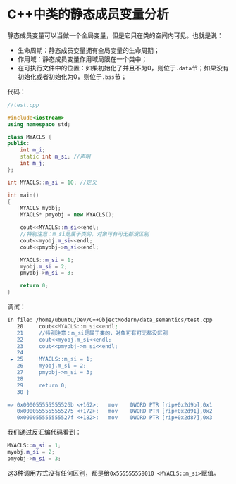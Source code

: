 # C++中类的静态成员变量分析

静态成员变量可以当做一个全局变量，但是它只在类的空间内可见。也就是说：

+ 生命周期：静态成员变量拥有全局变量的生命周期；
+ 作用域：静态成员变量作用域局限在一个类中；
+ 在可执行文件中的位置：如果初始化了并且不为0，则位于`.data`节；如果没有初始化或者初始化为0，则位于`.bss`节；

代码：

```c++
//test.cpp

#include<iostream>
using namespace std;

class MYACLS {
public:
    int m_i;
    static int m_si; //声明
    int m_j;
};

int MYACLS::m_si = 10; //定义

int main()
{
    MYACLS myobj;
    MYACLS* pmyobj = new MYACLS();

    cout<<MYACLS::m_si<<endl;
    //特别注意：m_si是属于类的，对象可有可无都没区别
    cout<<myobj.m_si<<endl;
    cout<<pmyobj->m_si<<endl;

    MYACLS::m_si = 1;
    myobj.m_si = 2;
    pmyobj->m_si = 3;

    return 0;
}
```

调试：

```bash
In file: /home/ubuntu/Dev/C++ObjectModern/data_semantics/test.cpp
   20     cout<<MYACLS::m_si<<endl;
   21     //特别注意：m_si是属于类的，对象可有可无都没区别
   22     cout<<myobj.m_si<<endl;
   23     cout<<pmyobj->m_si<<endl;
   24
 ► 25     MYACLS::m_si = 1;
   26     myobj.m_si = 2;
   27     pmyobj->m_si = 3;
   28
   29     return 0;
   30 }

=> 0x000055555555526b <+162>:	mov    DWORD PTR [rip+0x2d9b],0x1        # 0x555555558010 <MYACLS::m_si>
   0x0000555555555275 <+172>:	mov    DWORD PTR [rip+0x2d91],0x2        # 0x555555558010 <MYACLS::m_si>
   0x000055555555527f <+182>:	mov    DWORD PTR [rip+0x2d87],0x3        # 0x555555558010 <MYACLS::m_si>
```

我们通过反汇编代码看到：

```c++
MYACLS::m_si = 1;
myobj.m_si = 2;
pmyobj->m_si = 3;
```

这3种调用方式没有任何区别，都是给`0x555555558010 <MYACLS::m_si>`赋值。


